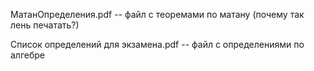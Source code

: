 МатанОпределения.pdf -- файл с теоремами по матану (почему так лень печатать?)

Список определений для экзамена.pdf -- файл с определениями по алгебре



